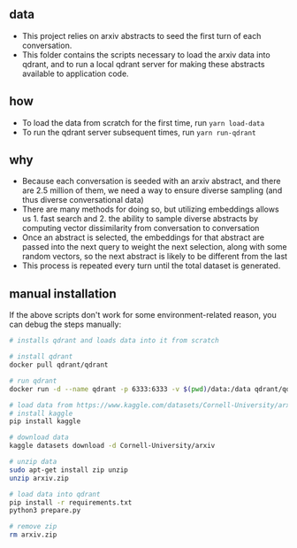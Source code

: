 ## data

- This project relies on arxiv abstracts to seed the first turn of each conversation.
- This folder contains the scripts necessary to load the arxiv data into qdrant, and to run a local qdrant server for making these abstracts available to application code.

## how

- To load the data from scratch for the first time, run `yarn load-data`
- To run the qdrant server subsequent times, run `yarn run-qdrant`

## why

- Because each conversation is seeded with an arxiv abstract, and there are 2.5 million of them, we need a way to ensure diverse sampling (and thus diverse conversational data)
- There are many methods for doing so, but utilizing embeddings allows us 1. fast search and 2. the ability to sample diverse abstracts by computing vector dissimilarity from conversation to conversation
- Once an abstract is selected, the embeddings for that abstract are passed into the next query to weight the next selection, along with some random vectors, so the next abstract is likely to be different from the last
- This process is repeated every turn until the total dataset is generated.

## manual installation

If the above scripts don't work for some environment-related reason, you can debug the steps manually:

```bash
# installs qdrant and loads data into it from scratch

# install qdrant
docker pull qdrant/qdrant

# run qdrant
docker run -d --name qdrant -p 6333:6333 -v $(pwd)/data:/data qdrant/qdrant

# load data from https://www.kaggle.com/datasets/Cornell-University/arxiv/data
# install kaggle
pip install kaggle

# download data
kaggle datasets download -d Cornell-University/arxiv

# unzip data
sudo apt-get install zip unzip
unzip arxiv.zip

# load data into qdrant
pip install -r requirements.txt
python3 prepare.py

# remove zip
rm arxiv.zip

```



